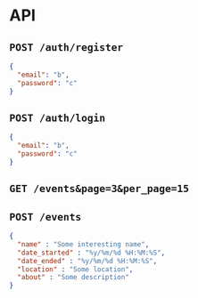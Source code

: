 # API

## `POST /auth/register`
```json
{
  "email": "b", 
  "password": "c"
}
```


## `POST /auth/login`
```json
{
  "email": "b", 
  "password": "c"
}
```

## `GET /events&page=3&per_page=15`

## `POST /events`
```json
{
  "name" : "Some interesting name",
  "date_started" : "%y/%m/%d %H:%M:%S",
  "date_ended" : "%y/%m/%d %H:%M:%S",
  "location" : "Some location",
  "about" : "Some description"
}
```